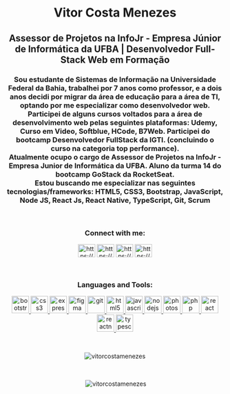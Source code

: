 <h1 align="center">Vitor Costa Menezes</h1>
<h2 align="center">Assessor de Projetos na InfoJr - Empresa Júnior de Informática da UFBA | Desenvolvedor Full-Stack Web em Formação</h2>

<h3 align="center">Sou estudante de Sistemas de Informação na Universidade Federal da Bahia, trabalhei por 7 anos como professor, e a dois anos decidi por migrar da área de educação para a área de TI, optando por me especializar como desenvolvedor web.<br />
  Participei de alguns cursos voltados para a área de desenvolvimento web pelas seguintes plataformas: Udemy, Curso em Video, Softblue, HCode, B7Web. Participei do bootcamp Desenvolvedor FullStack da IGTI. (concluindo o curso na categoria top performance).<br />
  Atualmente ocupo o cargo de Assessor de Projetos na InfoJr - Empresa Junior de Informática da UFBA. Aluno da turma 14 do bootcamp GoStack da RocketSeat.<br /> Estou buscando me especializar nas seguintes tecnologias/frameworks: HTML5, CSS3, Bootstrap, JavaScript, Node JS, React Js, React Native, TypeScript, Git, Scrum</h3>
<br />
<h3 align="center">Connect with me:</h3>
<p align="center">
<a href="https://www.linkedin.com/in/vitor-costa-10073089/" target="blank"><img align="center" src="https://cdn.jsdelivr.net/npm/simple-icons@3.0.1/icons/linkedin.svg" alt="https://www.linkedin.com/in/vitor-costa-10073089/" height="30" width="40" /></a>
<a href="https://www.facebook.com/vitor.costa.12327608/" target="blank"><img align="center" src="https://cdn.jsdelivr.net/npm/simple-icons@3.0.1/icons/facebook.svg" alt="https://www.facebook.com/vitor.costa.12327608/" height="30" width="40" /></a>
<a href="https://www.instagram.com/vitrovisck/" target="blank"><img align="center" src="https://cdn.jsdelivr.net/npm/simple-icons@3.0.1/icons/instagram.svg" alt="https://www.instagram.com/vitrovisck/" height="30" width="40" /></a>
  <a href="https://app.rocketseat.com.br/me/vitor-costa-1590345393" target="blank"><img align="center" src="https://avatars1.githubusercontent.com/u/28929274?s=280&v=4" alt="https://www.instagram.com/vitrovisck/" height="30" width="40" /></a>
</p>
<br />
<h3 align="center">Languages and Tools:</h3>
<p align="center"> <a href="https://getbootstrap.com" target="_blank"> <img src="https://devicons.github.io/devicon/devicon.git/icons/bootstrap/bootstrap-plain.svg" alt="bootstrap" width="40" height="40"/> </a> <a href="https://www.w3schools.com/css/" target="_blank"> <img src="https://devicons.github.io/devicon/devicon.git/icons/css3/css3-original-wordmark.svg" alt="css3" width="40" height="40"/> </a> <a href="https://expressjs.com" target="_blank"> <img src="https://devicons.github.io/devicon/devicon.git/icons/express/express-original-wordmark.svg" alt="express" width="40" height="40"/> </a> <a href="https://www.figma.com/" target="_blank"> <img src="https://www.vectorlogo.zone/logos/figma/figma-icon.svg" alt="figma" width="40" height="40"/> </a> <a href="https://git-scm.com/" target="_blank"> <img src="https://www.vectorlogo.zone/logos/git-scm/git-scm-icon.svg" alt="git" width="40" height="40"/> </a> <a href="https://www.w3.org/html/" target="_blank"> <img src="https://devicons.github.io/devicon/devicon.git/icons/html5/html5-original-wordmark.svg" alt="html5" width="40" height="40"/> </a> <a href="https://developer.mozilla.org/en-US/docs/Web/JavaScript" target="_blank"> <img src="https://devicons.github.io/devicon/devicon.git/icons/javascript/javascript-original.svg" alt="javascript" width="40" height="40"/> </a> <a href="https://nodejs.org" target="_blank"> <img src="https://devicons.github.io/devicon/devicon.git/icons/nodejs/nodejs-original-wordmark.svg" alt="nodejs" width="40" height="40"/> </a> <a href="https://www.photoshop.com/en" target="_blank"> <img src="https://devicons.github.io/devicon/devicon.git/icons/photoshop/photoshop-plain.svg" alt="photoshop" width="40" height="40"/> </a> <a href="https://www.php.net" target="_blank"> <img src="https://devicons.github.io/devicon/devicon.git/icons/php/php-original.svg" alt="php" width="40" height="40"/> </a> <a href="https://reactjs.org/" target="_blank"> <img src="https://devicons.github.io/devicon/devicon.git/icons/react/react-original-wordmark.svg" alt="react" width="40" height="40"/> </a> <a href="https://reactnative.dev/" target="_blank"> <img src="https://reactnative.dev/img/header_logo.svg" alt="reactnative" width="40" height="40"/> </a> <a href="https://www.typescriptlang.org/" target="_blank"> <img src="https://devicons.github.io/devicon/devicon.git/icons/typescript/typescript-original.svg" alt="typescript" width="40" height="40"/> </a> </p>
<br />
<p align="center"><img align="center" src="https://github-readme-stats.vercel.app/api/top-langs?username=vitorcostamenezes&show_icons=true&locale=en&layout=compact" alt="vitorcostamenezes" /></p>
<br />
<p align="center">&nbsp;<img align="center" src="https://github-readme-stats.vercel.app/api?username=vitorcostamenezes&show_icons=true&locale=en" alt="vitorcostamenezes" /></p>
